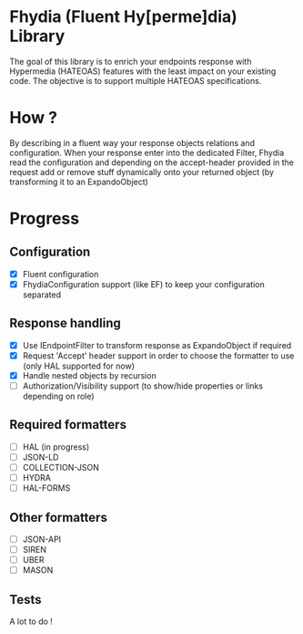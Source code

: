 # Fhydia (Fluent Hy[perme]dia) Library

The goal of this library is to enrich your endpoints response with Hypermedia (HATEOAS) features with the least impact on your existing code.
The objective is to support multiple HATEOAS specifications.

# How ?

By describing in a fluent way your response objects relations and configuration.
When your response enter into the dedicated Filter, Fhydia read the configuration and depending on the accept-header provided in the request add or remove stuff dynamically onto your returned object (by transforming it to an ExpandoObject)

# Progress

## Configuration

- [x] Fluent configuration
- [x] FhydiaConfiguration<T> support (like EF) to keep your configuration separated

## Response handling

- [x] Use IEndpointFilter to transform response as ExpandoObject if required
- [x] Request 'Accept' header support in order to choose the formatter to use (only HAL supported for now)
- [x] Handle nested objects by recursion
- [ ] Authorization/Visibility support (to show/hide properties or links depending on role)

## Required formatters

- [ ] HAL (in progress)
- [ ] JSON-LD
- [ ] COLLECTION-JSON
- [ ] HYDRA
- [ ] HAL-FORMS

## Other formatters

- [ ] JSON-API
- [ ] SIREN
- [ ] UBER
- [ ] MASON

## Tests

A lot to do !